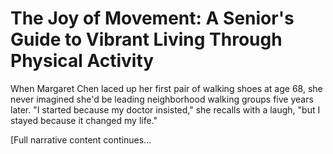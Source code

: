 # The Joy of Movement: A Senior's Guide to Vibrant Living Through Physical Activity

When Margaret Chen laced up her first pair of walking shoes at age 68, she never imagined she'd be leading neighborhood walking groups five years later. "I started because my doctor insisted," she recalls with a laugh, "but I stayed because it changed my life."

[Full narrative content continues...